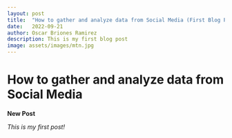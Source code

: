 ```yaml
---
layout: post
title:  "How to gather and analyze data from Social Media (First Blog Post)"
date:   2022-09-21
author: Oscar Briones Ramirez
description: This is my first blog post
image: assets/images/mtn.jpg
---
```


# How to gather and analyze data from Social Media

**New Post**

*This is my first post!*
